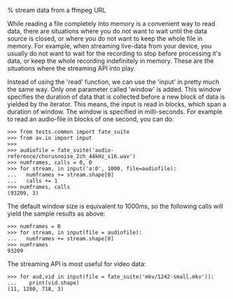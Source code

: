 % stream data from a ffmpeg URL

 While reading a file completely into memory is a convenient way to read data, there are situations where you do not want to wait until the data source is closed, or where you do not want to keep the whole file in memory. For example, when streaming live-data from your device, you usually do not want to wait for the recording to stop before processing it's data, or keep the whole recording indefinitely in memory. These are the situations where the streaming API into play.

 Instead of using the 'read' function, we can use the 'input' in pretty much the same way. Only one parameter called 'window' is added. This window specifies the duration of data that is collected before a new block of data is yielded by the iterator. This means, the input is read in blocks, which span a duration of window. The window is specified in milli-seconds. For example to read an audio-file in blocks of one second, you can do:

    >>> from tests.common import fate_suite
    >>> from av.io import input
    >>>
    >>> audiofile = fate_suite('audio-reference/chorusnoise_2ch_44kHz_s16.wav')
    >>> numframes, calls = 0, 0
    >>> for stream, in input('a:0', 1000, file=audiofile):
    ...   numframes += stream.shape[0]
    ...   calls += 1
    >>> numframes, calls
    (93209, 3)

 The default window size is equivalent to 1000ms, so the following calls will yield the sample results as above:

    >>> numframes = 0
    >>> for stream, in input(file = audiofile):
    ...   numframes += stream.shape[0]
    >>> numframes
    93209

 The streaming API is most useful for video data:

    >>> for aud,vid in input(file = fate_suite('mkv/1242-small.mkv')):
    ...    print(vid.shape)
    (11, 1280, 718, 3)
